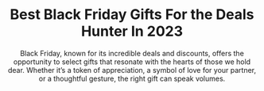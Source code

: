 ---
layout: post
title: Best Black Friday Gifts For the Deals Hunter In 2023
subtitle: Black Friday, known for its incredible deals and discounts, offers the opportunity to select gifts that resonate with the hearts of those we hold dear. Whether it’s a token of appreciation, a symbol of love for your partner, or a thoughtful gesture, the right gift can speak volumes.
header-img: "img/post/2023/09/copied/black-friday-gifts.jpg"
header-style: text
permalink: "/black-friday-gift/"
catalog: true
tags:
  - Recipients 
  - Men
---       